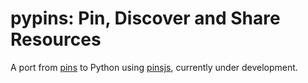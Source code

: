 
# pypins: Pin, Discover and Share Resources

A port from [pins](https://github.com/rstudio/pins) to Python using [pinsjs](https://github.com/mlverse/pinsjs), currently under development.

